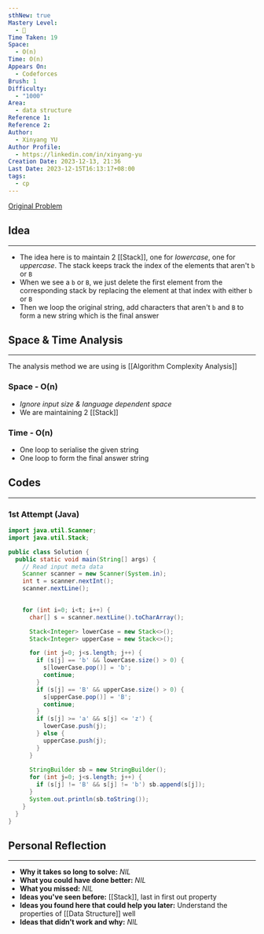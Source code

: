 ```yaml
---
sthNew: true
Mastery Level:
  - 📗
Time Taken: 19
Space:
  - O(n)
Time: O(n)
Appears On:
  - Codeforces
Brush: 1
Difficulty:
  - "1000"
Area:
  - data structure
Reference 1: 
Reference 2: 
Author:
  - Xinyang YU
Author Profile:
  - https://linkedin.com/in/xinyang-yu
Creation Date: 2023-12-13, 21:36
Last Date: 2023-12-15T16:13:17+08:00
tags:
  - cp
---
```

[Original Problem](https://codeforces.com/contest/1907/problem/B)
## Idea
---
- The idea here is to maintain 2 [[Stack]], one for *lowercase*, one for *uppercase*. The stack keeps track the index of the elements that aren't `b` or `B`
- When we see a `b` or `B`, we just delete the first element from the corresponding stack by replacing the element at that index with either `b` or `B`
- Then we loop the original string, add characters that aren't `b` and `B` to form a new string which is the final answer


## Space & Time Analysis
---
The analysis method we are using is [[Algorithm Complexity Analysis]]
### Space - O(n)
- *Ignore input size & language dependent space*
- We are maintaining 2 [[Stack]]
### Time - O(n)
- One loop to serialise the given string
- One loop to form the final answer string
 

## Codes
---
### 1st Attempt (Java)
```java
import java.util.Scanner;
import java.util.Stack;

public class Solution {
  public static void main(String[] args) {
    // Read input meta data
    Scanner scanner = new Scanner(System.in);
    int t = scanner.nextInt();
    scanner.nextLine();
    

    for (int i=0; i<t; i++) {
      char[] s = scanner.nextLine().toCharArray();

      Stack<Integer> lowerCase = new Stack<>();
      Stack<Integer> upperCase = new Stack<>();

      for (int j=0; j<s.length; j++) {
        if (s[j] == 'b' && lowerCase.size() > 0) {
          s[lowerCase.pop()] = 'b';
          continue;
        }
        if (s[j] == 'B' && upperCase.size() > 0) {
          s[upperCase.pop()] = 'B';
          continue;
        }
        if (s[j] >= 'a' && s[j] <= 'z') {
          lowerCase.push(j);
        } else {
          upperCase.push(j);
        }
      }
      
      StringBuilder sb = new StringBuilder();
      for (int j=0; j<s.length; j++) {
        if (s[j] != 'B' && s[j] != 'b') sb.append(s[j]);
      }
      System.out.println(sb.toString());
    }
  }
}
```

## Personal Reflection
---
- **Why it takes so long to solve:** *NIL*
- **What you could have done better:** *NIL*
- **What you missed:** *NIL*
- **Ideas you've seen before:** [[Stack]], last in first out property
- **Ideas you found here that could help you later:** Understand the properties of [[Data Structure]] well
- **Ideas that didn't work and why:** *NIL*